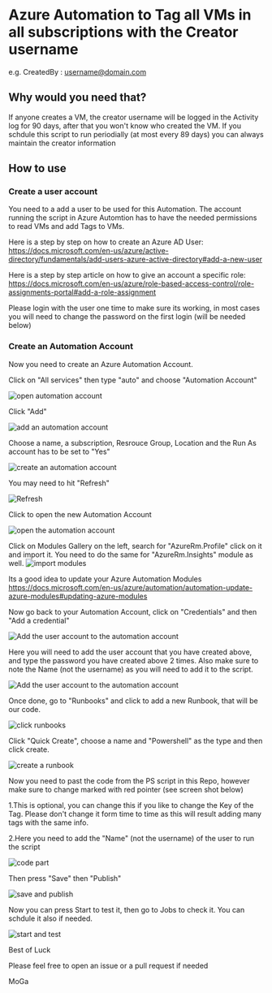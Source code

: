 # Azure Automation to Tag all VMs in all subscriptions with the Creator username

e.g. CreatedBy : username@domain.com

## Why would you need that?
If anyone creates a VM, the creator username will be logged in the Activity log for 90 days, after that you won't know who created the VM.
If you schdule this script to run periodially (at most every 89 days) you can always maintain the creator information

## How to use

### Create a user account
You need to a add a user to be used for this Automation. The account running the script in Azure Automtion has to have the needed permissions to read VMs and add Tags to VMs.

Here is a step by step on how to create an Azure AD User: 
    https://docs.microsoft.com/en-us/azure/active-directory/fundamentals/add-users-azure-active-directory#add-a-new-user

Here is a step by step article on how to give an account a specific role:
    https://docs.microsoft.com/en-us/azure/role-based-access-control/role-assignments-portal#add-a-role-assignment

Please login with the user one time to make sure its working, in most cases you will need to change the password on the first login (will be needed below)

### Create an Automation Account

Now you need to create an Azure Automation Account.

Click on "All services" then type "auto" and choose "Automation Account"

![open automation account](images/01.JPG)

Click "Add"

![add an automation account](images/02.JPG)

Choose a name, a subscription, Resrouce Group, Location and the Run As account has to be set to "Yes"

![create an automation account](images/03.JPG)

You may need to hit "Refresh"

![Refresh](images/04.JPG)

Click to open the new Automation Account

![open the automation account](images/05.JPG)

Click on Modules Gallery on the left, search for "AzureRm.Profile" click on it and import it. You need to do the same for "AzureRm.Insights" module as well.
![import modules](images/06.JPG)

Its a good idea to update your Azure Automation Modules
https://docs.microsoft.com/en-us/azure/automation/automation-update-azure-modules#updating-azure-modules


Now go back to your Automation Account, click on "Credentials" and then "Add a credential"

![Add the user account to the automation account](images/07.JPG)

Here you will need to add the user account that you have created above, and type the password you have created above 2 times. Also make sure to note the Name (not the username) as you will need to add it to the script.

![Add the user account to the automation account](images/08.JPG)


Once done, go to "Runbooks" and click to add a new Runbook, that will be our code.

![click runbooks](images/09.JPG)


Click "Quick Create", choose a name and "Powershell" as the type and then click create.

![create a runbook](images/10.JPG)

Now you need to past the code from the PS script in this Repo, however make sure to change marked with red pointer (see screen shot below)

1.This is optional, you can change this if you like to change the Key of the Tag. Please don't change it form time to time as this will result adding many tags with the same info.

2.Here you need to add the "Name" (not the username) of the user to run the script
    
![code part](images/11_2.JPG)


Then press "Save" then "Publish"

![save and publish](images/12.JPG)

Now you can press Start to test it, then go to Jobs to check it. You can schdule it also if needed.

![start and test](images/13.JPG)


Best of Luck

Please feel free to open an issue or a pull request if needed

MoGa
